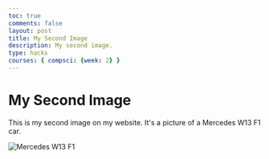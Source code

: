 ```yaml
---
toc: true
comments: false
layout: post
title: My Second Image
description: My second image.
type: hacks
courses: { compsci: {week: 2} }
---
```


<html>
<head>
    <title>Test Page</title>
</head>
<body>
    <h1>My Second Image</h1>
    <p>This is my second image on my website. It's a picture of a Mercedes W13 F1 car.</p>
</body>
</html>

![Mercedes W13 F1 ](/posts/images/download.jpeg "Mercedes W13 F1 Car")